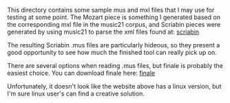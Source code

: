 This directory contains some sample mus and mxl files that I may use
for testing at some point.  The Mozart piece is something I generated
based on the corresponding mxl file in the music21 corpus, and Scriabin
pieces were generated by using music21 to parse the xml files found
at: [scriabin](http://kern.ccarh.org/cgi-bin/ksbrowse?type=collection&l=/users/craig/classical/scriabin "scriabin")

The resulting Scriabin .mus files are particularly hideous, so they present
a good opportunity to see how much the finished tool can really pick up on.

There are several options when reading .mus files, but finale is probably the
easiest choice.  You can download finale here: [finale](http://www.finalemusic.com/notepad/default.aspx "finale")

Unfortunately, it doesn't look like the website above has a linux version, but
I'm sure linux user's can find a creative solution.
